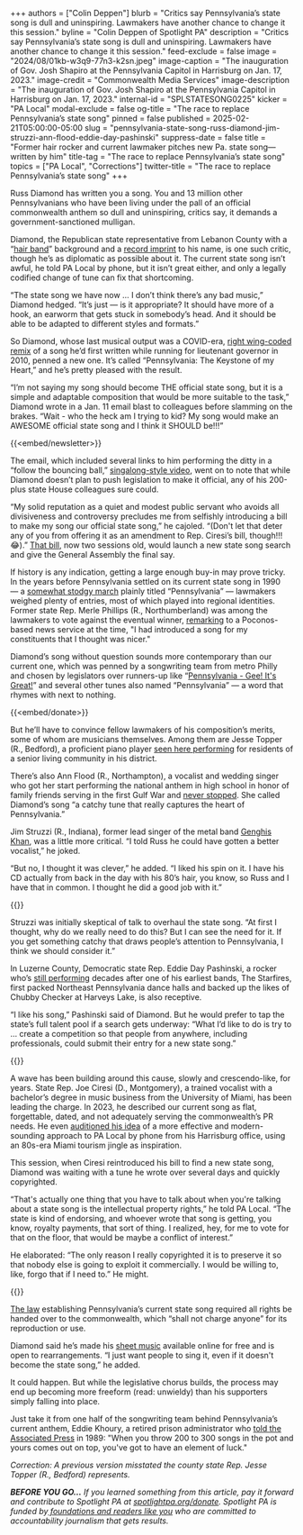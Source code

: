 +++
authors = ["Colin Deppen"]
blurb = "Critics say Pennsylvania’s state song is dull and uninspiring. Lawmakers have another chance to change it this session."
byline = "Colin Deppen of Spotlight PA"
description = "Critics say Pennsylvania’s state song is dull and uninspiring. Lawmakers have another chance to change it this session."
feed-exclude = false
image = "2024/08/01kb-w3q9-77n3-k2sn.jpeg"
image-caption = "The inauguration of Gov. Josh Shapiro at the Pennsylvania Capitol in Harrisburg on Jan. 17, 2023."
image-credit = "Commonwealth Media Services"
image-description = "The inauguration of Gov. Josh Shapiro at the Pennsylvania Capitol in Harrisburg on Jan. 17, 2023."
internal-id = "SPLSTATESONG0225"
kicker = "PA Local"
modal-exclude = false
og-title = "The race to replace Pennsylvania’s state song"
pinned = false
published = 2025-02-21T05:00:00-05:00
slug = "pennsylvania-state-song-russ-diamond-jim-struzzi-ann-flood-eddie-day-pashinski"
suppress-date = false
title = "Former hair rocker and current lawmaker pitches new Pa. state song—written by him"
title-tag = "The race to replace Pennsylvania’s state song"
topics = ["PA Local", "Corrections"]
twitter-title = "The race to replace Pennsylvania’s state song"
+++

Russ Diamond has written you a song. You and 13 million other Pennsylvanians who have been living under the pall of an official commonwealth anthem so dull and uninspiring, critics say, it demands a government-sanctioned mulligan.

Diamond, the Republican state representative from Lebanon County with a “<a href="https://www.youtube.com/watch?v=Mic70DGziiA">hair band</a>” background and a <a href="https://www.discogs.com/artist/1002166-Russ-Diamond?srsltid=AfmBOoqp8ZymOjSmwg4aT8O-i94dsuejPRuyWe-XhH5jyLJ0ueOEwS0r&amp;superFilter=Technical">record imprint</a> to his name, is one such critic, though he’s as diplomatic as possible about it. The current state song isn’t awful, he told PA Local by phone, but it isn’t great either, and only a legally codified change of tune can fix that shortcoming.

“The state song we have now … I don’t think there’s any bad music,” Diamond hedged. “It’s just —&nbsp;is it appropriate? It should have more of a hook, an earworm that gets stuck in somebody’s head. And it should be able to be adapted to different styles and formats.”

So Diamond, whose last musical output was a COVID-era, <a href="https://www.facebook.com/friendsofrussdiamond/videos/1009820516410374/?__tn__=%2CO">right wing-coded remix</a> of a song he’d first written while running for lieutenant governor in 2010, penned a new one. It’s called “Pennsylvania: The Keystone of my Heart,” and he’s pretty pleased with the result.<strong><em></em></strong>

“I’m not saying my song should become THE official state song, but it is a simple and adaptable composition that would be more suitable to the task,” Diamond wrote in a Jan. 11 email blast to colleagues before slamming on the brakes. “Wait - who the heck am I trying to kid? My song would make an AWESOME official state song and I think it SHOULD be!!!”

{{<embed/newsletter>}}

The email, which included several links to him performing the ditty in a “follow the bouncing ball,” <a href="https://www.youtube.com/watch?v=kesOC8jDgss">singalong-style video</a>, went on to note that while Diamond doesn’t plan to push legislation to make it official, any of his 200-plus state House colleagues sure could.

“My solid reputation as a quiet and modest public servant who avoids all divisiveness and controversy precludes me from selfishly introducing a bill to make my song our official state song,” he cajoled. “(Don&#39;t let that deter any of you from offering it as an amendment to Rep. Ciresi’s bill, though!!! 😂).” <a href="https://www.legis.state.pa.us/cfdocs/Legis/CSM/showMemoPublic.cfm?chamber=H&amp;SPick=20250&amp;cosponId=44393">That bill</a>,&nbsp;now two sessions old, would launch a new state song search and give the General Assembly the final say.

If history is any indication, getting a large enough buy-in may prove tricky. In the years before Pennsylvania settled on its current state song in 1990 —&nbsp;a <a href="https://www.youtube.com/watch?v=WDiSCTlHl5Q">somewhat stodgy march</a> plainly titled “Pennsylvania” —&nbsp;lawmakers weighed plenty of entries, most of which played into regional identities. Former state Rep. Merle Phillips (R., Northumberland) was among the lawmakers to vote against the eventual winner, <a href="https://www.newspapers.com/article/the-daily-item/166090638/">remarking</a> to a Poconos-based news service at the time, &#34;I had introduced a song for my constituents that I thought was nicer.&#34;

Diamond’s song without question sounds more contemporary than our current one, which was penned by a songwriting team from metro Philly and chosen by legislators over runners-up like “<a href="https://www.legis.state.pa.us/CFDOCS/Legis/PN/Public/btCheck.cfm?txtType=PDF&amp;sessYr=1989&amp;sessInd=0&amp;billBody=S&amp;billTyp=B&amp;billNbr=0180&amp;pn=0180">Pennsylvania - Gee! It&#39;s Great!</a>” and several other tunes also named “Pennsylvania” — a word that rhymes with next to nothing.

{{<embed/donate>}}

But he’ll have to convince fellow lawmakers of his composition’s merits, some of whom are musicians themselves. Among them are Jesse Topper (R., Bedford), a proficient piano player <a href="https://www.facebook.com/ColonialCourtyardAtBedford/videos/767435687938082/?__tn__=%2CO">seen here performing</a> for residents of a senior living community in his district.

There’s also Ann Flood (R., Northampton), a vocalist and wedding singer who got her start performing the national anthem in high school in honor of family friends serving in the first Gulf War and <a href="https://www.facebook.com/voteannflood/videos/497563309947500/?__tn__=%2CO">never stopped</a>. She&nbsp;called Diamond’s song “a catchy tune that really captures the heart of Pennsylvania.”

Jim Struzzi (R., Indiana), former lead singer of the metal band <a href="https://www.reverbnation.com/genghiskhanpgh">Genghis Khan</a>, was a little more critical. “I told Russ he could have gotten a better vocalist,” he joked.

“But no, I thought it was clever,” he added. “I liked his spin on it. I have his CD actually from back in the day with his 80’s hair, you know, so Russ and I have that in common. I thought he did a good job with it.”

{{<picture src="2025/02/01kv-gsbb-090z-5w3x.jpeg" description="State Rep. Jim Struzzi (R., Indiana), right, with Genghis Khan." caption="State Rep. Jim Struzzi (R., Indiana), right, with Genghis Khan." credit="Photo submitted">}}

Struzzi was initially skeptical of talk to overhaul the state song. “At first I thought, why do we really need to do this? But I can see the need for it. If you get something catchy that draws people’s attention to Pennsylvania, I think we should consider it.”

In Luzerne County, Democratic state Rep. Eddie Day Pashinski, a rocker who’s <a href="https://www.youtube.com/watch?v=mOmDu3nn8LM">still performing</a> decades after one of his earliest bands, The Starfires, first packed Northeast Pennsylvania dance halls and backed up the likes of Chubby Checker at Harveys Lake, is also receptive.

“I like his song,” Pashinski said of Diamond. But he would prefer to tap the state’s full talent pool if a search gets underway: “What I’d like to do is try to … create a competition so that people from anywhere, including professionals, could submit their entry for a new state song.”

{{<picture src="2025/02/01kv-ermq-s305-ewhk.jpeg" description="State Rep. Eddie Day Pashinski (D., Luzerne), foreground." caption="State Rep. Eddie Day Pashinski (D., Luzerne), foreground." credit="Photo submitted">}}

A wave has been building around this cause, slowly and crescendo-like, for years. State Rep. Joe Ciresi (D., Montgomery), a trained vocalist with a bachelor’s degree in music business from the University of Miami, has been leading the charge. In 2023, he described our current song as flat, forgettable, dated, and not adequately serving the commonwealth’s PR needs. He even <a href="https://www.spotlightpa.org/newsletters/palocal/mar-24-pennsylvanias-singing-driving-flag-waving-identity-crisis/">auditioned his idea</a> of a more effective and modern-sounding approach to PA Local by phone from his Harrisburg office, using an 80s-era Miami tourism jingle as inspiration.

This session, when Ciresi reintroduced his bill to find a new state song, Diamond was waiting with a tune he wrote over several days and quickly copyrighted.

“That&#39;s actually one thing that you have to talk about when you&#39;re talking about a state song is the intellectual property rights,” he told PA Local. “The state is kind of endorsing, and whoever wrote that song is getting, you know, royalty payments, that sort of thing. I realized, hey, for me to vote for that on the floor, that would be maybe a conflict of interest.”

He elaborated: “The only reason I really copyrighted it is to preserve it so that nobody else is going to exploit it commercially. I would be willing to, like, forgo that if I need to.” He might.

{{<picture src="2025/02/01kv-grea-7nze-p63b.jpeg" description="State Rep. Russ Diamond (R., Lebanon) in his &#34;hair band&#34; days." caption="State Rep. Russ Diamond (R., Lebanon) in his &#34;hair band&#34; days." credit="Nancy Mancine">}}

<a href="https://www.legis.state.pa.us/CFDOCS/Legis/PN/Public/btCheck.cfm?txtType=PDF&amp;sessYr=1989&amp;sessInd=0&amp;billBody=H&amp;billTyp=B&amp;billNbr=0200&amp;pn=3890">The law</a> establishing Pennsylvania’s current state song required all rights be handed over to the commonwealth, which “shall not charge anyone” for its reproduction or use.

Diamond said he’s made his <a href="https://russdiamond.vote/docs/PAkomh_basic.pdf">sheet music</a> available online for free and is open to rearrangements. “I just want people to sing it, even if it doesn&#39;t become the state song,” he added.

It could happen. But while the legislative chorus builds, the process may end up becoming more freeform (read: unwieldy) than his supporters simply falling into place.

Just take it from one half of the songwriting team behind Pennsylvania’s current anthem, Eddie Khoury, a retired prison administrator who <a href="https://www.newspapers.com/article/the-daily-item/166167409/">told the Associated Press</a> in 1989: &#34;When you throw 200 to 300 songs in the pot and yours comes out on top, you&#39;ve got to have an element of luck.&#34;

<em>Correction: A previous version misstated the county state Rep. Jesse Topper (R., Bedford) represents.</em>

<strong><em>BEFORE YOU GO…</em></strong><em> If you learned something from this article, pay it forward and contribute to Spotlight PA at </em><a href="https://www.spotlightpa.org/donate"><em>spotlightpa.org/donate</em></a><em>. Spotlight PA is funded by</em><a href="https://www.spotlightpa.org/support"><em> foundations and readers like you</em></a><em> who are committed to accountability journalism that gets results.</em>

